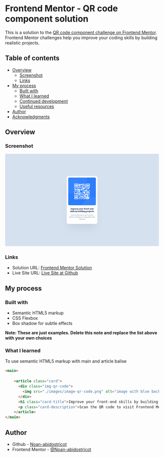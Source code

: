
# Frontend Mentor - QR code component solution

This is a solution to the [QR code component challenge on Frontend Mentor](https://www.frontendmentor.io/challenges/qr-code-component-iux_sIO_H). Frontend Mentor challenges help you improve your coding skills by building realistic projects. 

## Table of contents

- [Overview](#overview)
  - [Screenshot](#screenshot)
  - [Links](#links)
- [My process](#my-process)
  - [Built with](#built-with)
  - [What I learned](#what-i-learned)
  - [Continued development](#continued-development)
  - [Useful resources](#useful-resources)
- [Author](#author)
- [Acknowledgments](#acknowledgments)


## Overview

### Screenshot

![](./images/project-preview.png)


### Links

- Solution URL: [Frontend Mentor Solution](https://your-solution-url.com)
- Live Site URL: [Live Site at Github](https://your-live-site-url.com)

## My process

### Built with

- Semantic HTML5 markup
- CSS Flexbox
- Box shadow for subtle effects

**Note: These are just examples. Delete this note and replace the list above with your own choices**

### What I learned

To use semantic HTML5 markup with main and article balise

```html
<main>
    
    <article class="card">
      <div class="img-qr-code">
        <img src="./images/image-qr-code.png" alt="image with blue background and a white qr-code">
      </div>
      <h1 class="card-title">Improve your front-end skills by building projects</h1>
      <p class="card-description">Scan the QR code to visit Frontend Mentor and take your coding skills to the next level</p>
    </article>
</main>
```


## Author

- Github - [Noan-abidostricot](https://github.com/Noan-abidostricot)
- Frontend Mentor - [@Noan-abidostricot](https://www.frontendmentor.io/profile/Noan-abidostricot)


